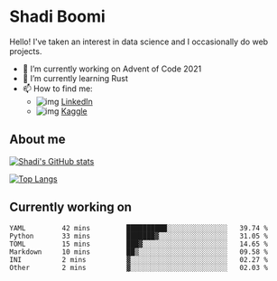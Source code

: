 # Shadi Boomi

Hello! I've taken an interest in data science and I occasionally do web projects.

- 🔭 I’m currently working on Advent of Code 2021
- 🌱 I’m currently learning Rust
- 📫 How to find me: 
  - ![img](https://www.linkedin.com/favicon.ico) [LinkedIn](https://www.linkedin.com/in/shadiboomi/)
  - ![img](https://www.kaggle.com/static/images/favicon.ico) [Kaggle](https://www.kaggle.com/sboomi)

##  About me

[![Shadi's GitHub stats](https://github-readme-stats.vercel.app/api?username=sboomi&show_icons=true&theme=radical)](https://github.com/anuraghazra/github-readme-stats)

[![Top Langs](https://github-readme-stats.vercel.app/api/top-langs/?username=sboomi&layout=compact&theme=default)](https://github.com/anuraghazra/github-readme-stats)

## Currently working on

<!--START_SECTION:waka-->

```text
YAML         42 mins         ██████████░░░░░░░░░░░░░░░   39.74 %
Python       33 mins         ███████▓░░░░░░░░░░░░░░░░░   31.05 %
TOML         15 mins         ███▓░░░░░░░░░░░░░░░░░░░░░   14.65 %
Markdown     10 mins         ██▒░░░░░░░░░░░░░░░░░░░░░░   09.58 %
INI          2 mins          ▓░░░░░░░░░░░░░░░░░░░░░░░░   02.27 %
Other        2 mins          ▓░░░░░░░░░░░░░░░░░░░░░░░░   02.03 %
```

<!--END_SECTION:waka-->
